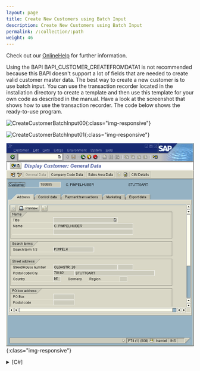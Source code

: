 ```yaml
---
layout: page
title: Create New Customers using Batch Input
description: Create New Customers using Batch Input
permalink: /:collection/:path
weight: 46
---
```


Check out our [OnlineHelp](https://help.theobald-software.com/en/) for further information.

Using the BAPI BAPI_CUSTOMER_CREATEFROMDATA1 is not recommended because this BAPI doesn't support a lot of fields that are needed to create valid customer master data.
The best way to create a new customer is to use batch input. You can use the transaction recorder located in the installation directory to create a template and then use this template for your own code as described in the manual.
Have a look at the screenshot that shows how to use the transaction recorder. The code below shows the ready-to-use program.

![CreateCustomerBatchInput00](/img/contents/CreateCustomerBatchInput00.png){:class="img-responsive"}

![CreateCustomerBatchInput01](/img/contents/CreateCustomerBatchInput01.png){:class="img-responsive"}

![CreateCustomerBatchInput02](/img/contents/CreateCustomerBatchInput02.png){:class="img-responsive"}

<details>
<summary>[C#]</summary>
{% highlight csharp %}
R3Connection con = new R3Connection("USER=XXX LANG=EN CLIENT=800 SYSNR=11 ASHOST=XXPASSWD=XXX");
con.Open();
  
Transaction trans = new Transaction();
  
trans.Connection=con;
trans.TCode="XD01"; // Transaktion XD01
  
  
// First Dynpro
trans.AddStepSetNewDynpro("SAPMF02D","0100");
trans.AddStepSetOKCode("/00");
trans.AddStepSetField("RF02D-BUKRS","1000"); // Company Code
trans.AddStepSetField("RF02D-VKORG","1000"); // Sales Org
trans.AddStepSetField("RF02D-VTWEG","10"); // Distribution Channel
trans.AddStepSetField("RF02D-SPART","00"); // Division
trans.AddStepSetField("RF02D-KTOKD","ZARG"); // Account Group
  
//Main Address
trans.AddStepSetNewDynpro("SAPMF02D","0110");
trans.AddStepSetOKCode("/00");
trans.AddStepSetField("KNA1-NAME1","C. Pimpelhuber"); // Name 1
trans.AddStepSetField("KNA1-SORTL","PIMPELH"); // Search Term
trans.AddStepSetField("KNA1-ORT01","Stuttgart"); // City
trans.AddStepSetField("KNA1-STRAS","Olgastr. 20"); // City
trans.AddStepSetField("KNA1-PSTLZ","70182"); // Zip-Code
trans.AddStepSetField("KNA1-LAND1","DE"); // Country
trans.AddStepSetField("KNA1-SPRAS","DE"); // Language
  
//Next Dynpro
trans.AddStepSetNewDynpro("SAPMF02D","0120");
trans.AddStepSetOKCode("/00");
  
//Next Dynpro
trans.AddStepSetNewDynpro("SAPMF02D","0125");
trans.AddStepSetOKCode("/00");
  
//Next Dynpro
trans.AddStepSetNewDynpro("SAPMF02D","0130");
trans.AddStepSetOKCode("=ENTR");
  
//Next Dynpro
trans.AddStepSetNewDynpro("SAPMF02D","0340");
trans.AddStepSetOKCode("=ENTR");
  
//Next Dynpro
trans.AddStepSetNewDynpro("SAPMF02D","0370");
trans.AddStepSetOKCode("=ENTR");
trans.AddStepSetField("KNA1-CIVVE","X");
  
//Next Dynpro
trans.AddStepSetNewDynpro("SAPMF02D","0360");
trans.AddStepSetOKCode("=ENTR");
  
//Next Dynpro
trans.AddStepSetNewDynpro("SAPMF02D","0210");
trans.AddStepSetOKCode("/00");
trans.AddStepSetField("KNB1-AKONT","140000"); // Account
  
//Next Dynpro
trans.AddStepSetNewDynpro("SAPMF02D","0215");
trans.AddStepSetOKCode("/00");
  
//Next Dynpro
trans.AddStepSetNewDynpro("SAPMF02D","0220");
trans.AddStepSetOKCode("/00");
  
//Next Dynpro
trans.AddStepSetNewDynpro("SAPMF02D","0230");
trans.AddStepSetOKCode("/00");
  
//Next Dynpro
trans.AddStepSetNewDynpro("SAPMF02D","0310");
trans.AddStepSetOKCode("/00");
trans.AddStepSetField("KNVV-KALKS","1"); // Pricing Procedure
  
//Next Dynpro
trans.AddStepSetNewDynpro("SAPMF02D","0315");
trans.AddStepSetOKCode("/00");
trans.AddStepSetField("KNVV-VSBED","01"); // Shipping condition
  
//Next Dynpro
trans.AddStepSetNewDynpro("SAPMF02D","0320");
trans.AddStepSetOKCode("/00");
  
//Next Dynpro
trans.AddStepSetNewDynpro("SAPMF02D","1350");
trans.AddStepSetOKCode("=ENTR");
trans.AddStepSetField("KNVI-TAXKD(01)","1"); // Tax classification
  
//Begin a new Dynpro
trans.AddStepSetNewDynpro("SAPMF02D","1350");
trans.AddStepSetOKCode("=UPDA");
  
trans.Execut e();
  
foreach(ERPConnect.Utils.BatchReturn ret in trans.Returns)
    Console.WriteLine(ret.Message);
  
Console.WriteLine("Press Enter to exit");
Console.ReadLine();
{% endhighlight %}
</details>
